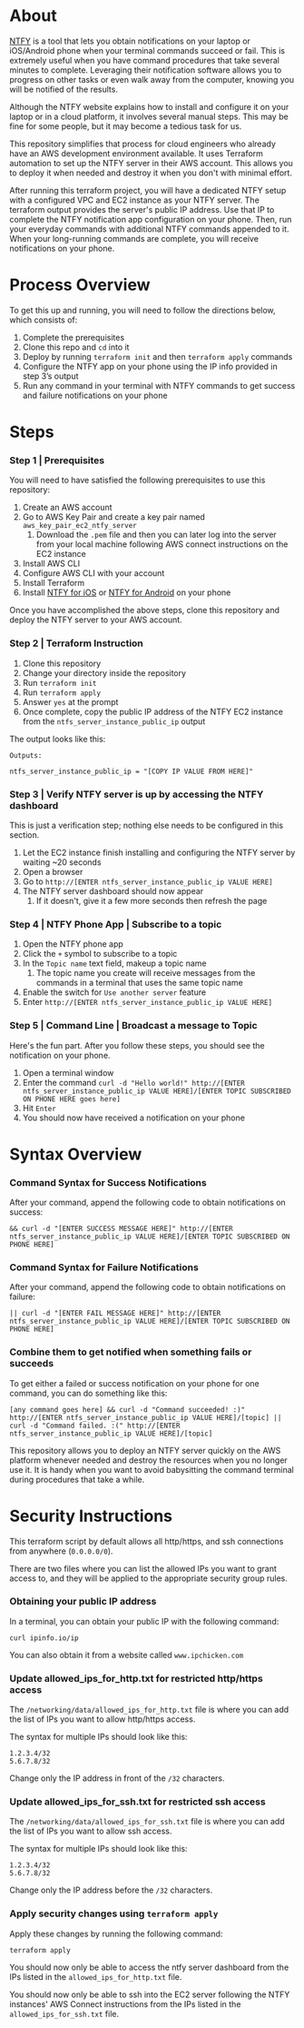 # About
[NTFY](https://ntfy.sh/) is a tool that lets you obtain notifications on your laptop or iOS/Android phone when your terminal commands succeed or fail.  This is extremely useful when you have command procedures that take several minutes to complete. Leveraging their notification software allows you to progress on other tasks or even walk away from the computer, knowing you will be notified of the results.

Although the NTFY website explains how to install and configure it on your laptop or in a cloud platform, it involves several manual steps.  This may be fine for some people, but it may become a tedious task for us.

This repository simplifies that process for cloud engineers who already have an AWS development environment available. It uses Terraform automation to set up the NTFY server in their AWS account.  This allows you to deploy it when needed and destroy it when you don't with minimal effort.

After running this terraform project, you will have a dedicated NTFY setup with a configured VPC and EC2 instance as your NTFY server. The terraform output provides the server's public IP address. Use that IP to complete the NTFY notification app configuration on your phone. Then, run your everyday commands with additional NTFY commands appended to it.  When your long-running commands are complete, you will receive notifications on your phone.

# Process Overview

To get this up and running, you will need to follow the directions below, which consists of:

1. Complete the prerequisites
1. Clone this repo and `cd` into it
1. Deploy by running `terraform init` and then `terraform apply` commands
1. Configure the NTFY app on your phone using the IP info provided in step 3’s output
1. Run any command in your terminal with NTFY commands to get success and failure notifications on your phone

# Steps

### Step 1 | Prerequisites
You will need to have satisfied the following prerequisites to use this repository:
1. Create an AWS account
1. Go to AWS Key Pair and create a key pair named `aws_key_pair_ec2_ntfy_server`
    1. Download the `.pem` file and then you can later log into the server from your local machine following AWS connect instructions on the EC2 instance
1. Install AWS CLI
1. Configure AWS CLI with your account
1. Install Terraform
1. Install [NTFY for iOS](https://apps.apple.com/us/app/ntfy/id1625396347) or [NTFY for Android](https://play.google.com/store/apps/details?id=io.heckel.ntfy) on your phone

Once you have accomplished the above steps, clone this repository and deploy the NTFY server to your AWS account.

### Step 2 | Terraform Instruction

1. Clone this repository
1. Change your directory inside the repository
1. Run `terraform init`
1. Run `terraform apply`
1. Answer `yes` at the prompt
1. Once complete, copy the public IP address of the NTFY EC2 instance from the `ntfs_server_instance_public_ip` output

The output looks like this:
```
Outputs:

ntfs_server_instance_public_ip = "[COPY IP VALUE FROM HERE]"
```

### Step 3 | Verify NTFY server is up by accessing the NTFY dashboard

This is just a verification step; nothing else needs to be configured in this section.

1. Let the EC2 instance finish installing and configuring the NTFY server by waiting ~20 seconds
1. Open a browser
1. Go to `http://[ENTER ntfs_server_instance_public_ip VALUE HERE]`
1. The NTFY server dashboard should now appear
    1. If it doesn't, give it a few more seconds then refresh the page

### Step 4 | NTFY Phone App | Subscribe to a topic

1. Open the NTFY phone app
1. Click the `+` symbol to subscribe to a topic
1. In the `Topic name` text field, makeup a topic name
    1. The topic name you create will receive messages from the commands in a terminal that uses the same topic name
1. Enable the switch for `Use another server` feature
1. Enter `http://[ENTER ntfs_server_instance_public_ip VALUE HERE]`

### Step 5 | Command Line | Broadcast a message to Topic

Here's the fun part. After you follow these steps, you should see the notification on your phone.

1. Open a terminal window
1. Enter the command `curl -d "Hello world!" http://[ENTER ntfs_server_instance_public_ip VALUE HERE]/[ENTER TOPIC SUBSCRIBED ON PHONE HERE goes here]`
1. Hit `Enter`
1. You should now have received a notification on your phone

# Syntax Overview

### Command Syntax for Success Notifications

After your command, append the following code to obtain notifications on success:

```
&& curl -d "[ENTER SUCCESS MESSAGE HERE]" http://[ENTER ntfs_server_instance_public_ip VALUE HERE]/[ENTER TOPIC SUBSCRIBED ON PHONE HERE]
```

### Command Syntax for Failure Notifications

After your command, append the following code to obtain notifications on failure:

```
|| curl -d "[ENTER FAIL MESSAGE HERE]" http://[ENTER ntfs_server_instance_public_ip VALUE HERE]/[ENTER TOPIC SUBSCRIBED ON PHONE HERE]
```

### Combine them to get notified when something fails or succeeds

To get either a failed or success notification on your phone for one command, you can do something like this:

```
[any command goes here] && curl -d "Command succeeded! :)" http://[ENTER ntfs_server_instance_public_ip VALUE HERE]/[topic] || curl -d "Command failed. :(" http://[ENTER ntfs_server_instance_public_ip VALUE HERE]/[topic]
```

This repository allows you to deploy an NTFY server quickly on the AWS platform whenever needed and destroy the resources when you no longer use it.  It is handy when you want to avoid babysitting the command terminal during procedures that take a while.

# Security Instructions

This terraform script by default allows all http/https, and ssh connections from anywhere (`0.0.0.0/0`).  

There are two files where you can list the allowed IPs you want to grant access to, and they will be applied to the appropriate security group rules.

### Obtaining your public IP address

In a terminal, you can obtain your public IP with the following command:

```
curl ipinfo.io/ip
```

You can also obtain it from a website called `www.ipchicken.com`

### Update allowed_ips_for_http.txt for restricted http/https access

The `/networking/data/allowed_ips_for_http.txt` file is where you can add the list of IPs you want to allow http/https access.  

The syntax for multiple IPs should look like this:

```
1.2.3.4/32
5.6.7.8/32
```

Change only the IP address in front of the `/32` characters.

### Update allowed_ips_for_ssh.txt for restricted ssh access

The `/networking/data/allowed_ips_for_ssh.txt` file is where you can add the list of IPs you want to allow ssh access.

The syntax for multiple IPs should look like this:

```
1.2.3.4/32
5.6.7.8/32
```

Change only the IP address before the `/32` characters.

### Apply security changes using `terraform apply`

Apply these changes by running the following command:

```
terraform apply
```

You should now only be able to access the ntfy server dashboard from the IPs listed in the `allowed_ips_for_http.txt` file.

You should now only be able to ssh into the EC2 server following the NTFY instances' AWS Connect instructions from the IPs listed in the `allowed_ips_for_ssh.txt` file.
